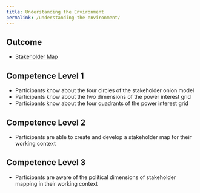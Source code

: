 ```yaml
---
title: Understanding the Environment
permalink: /understanding-the-environment/
---
```


## Outcome

* [Stakeholder Map](https://manual.advancedproductowner.com/stakeholder-mapping/)

## Competence Level 1

* Participants know about the four circles of the stakeholder onion model
* Participants know about the two dimensions of the power interest grid
* Participants know about the four quadrants of the power interest grid

## Competence Level 2

* Participants are able to create and develop a stakeholder map for their working context

## Competence Level 3

* Participants are aware of the political dimensions of stakeholder mapping in their working context
